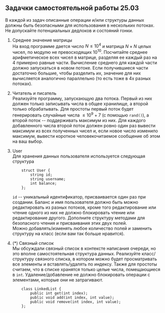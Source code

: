 ## Задачки самостоятельной работы 25.03

В каждой из задач описанные операции и/или структуры данных должны быть безопасными для использования в нескольких потоках. Не допускайте потенциальных дедлоков и состояний гонки. 

1. Среднее значение матрицы \
    На вход программе дается число $N \le 10^4$ и матрица $N \times N$ целых чисел, по модулю не превосходящих $10^{10}$. Посчитайте среднее арифметическое всех чисел в матрице, разделяя ее каждый раз на 4 примерно равные части. Вычисление среднего для каждой части должно запускаться в новом потоке. Если получившиеся части достаточно большие, чтобы разделить их, значение для них вычисляется аналогично параллельно (то есть тоже в 4х разных потоках).
2. Читатель и писатель \
    Реализуйте программу, запускающую два потока. Первый из них должен только записывать числа в общее хранилище, а второй только обрабатывать. Для простоты первый поток будет генерировать случайные числа $\le 10^9 + 7$ (с помощью `rand()`), а второй поток -- поддерживать максимум из них. Для каждого добавленного числа второй поток должен ровно один раз вывести максимум из всех полученных чисел и, если новое число изменило максимум, вывести короткое человекочитаемое сообщение об этом на ваш выбор. 
3. User \
    Для хранения данных пользователя используется следующая структура 
    
    ```
        struct User {
            string id;
            string username;
            int balance;
        };
    ```

    `id` -- уникальный идентификатор, присваивается один раз при создании. Баланс и имя пользователя должно быть можно редактировать из разных потоков, кроме того редактирование или чтение одного из них не должно блокировать чтение или редактирование другого. Дополните структуру методами для безопасного чтения и присваивания этих двух полей. \
    Можно добавлять/изменять любое количество полей и заменить структуру на класс (если вам так больше нравится).
4. (*) Связный список \
    Мы обсуждали связный список в контексте написания очереди, но это вполне самостоятельная структура данных. Реализуйте класс/структуру связного списка, в котором можно будет просматривать все элементы и вставлять/удалять по индексу. Также для простоты считаем, что в списке хранятся только целые числа, помещающиеся в `int`. Удаление/добавление не должно блокировать операции с элементами, которые они не затрагивают.

    ```
        class LinkedList {
            public int get(int index);
            public void add(int index, int value);
            public void remove(int index, int value);
        };
    ``` 
